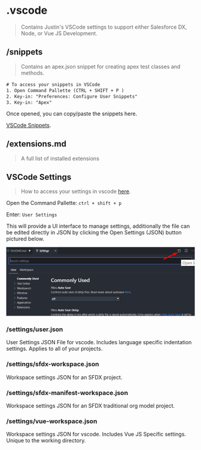 # .vscode

> Contains Justin's VSCode settings to support either Salesforce DX, Node, or Vue JS Development.

## /snippets

> Contains an apex.json snippet for creating apex test classes and methods.

```
# To access your snippets in VSCode
1. Open Command Pallette (CTRL + SHIFT + P )
2. Key-in: "Preferences: Configure User Snippets"
3. Key-in: "Apex"
```

Once opened, you can copy/paste the snippets here.

[VSCode Snippets](https://code.visualstudio.com/docs/editor/userdefinedsnippets).

## /extensions.md

> A full list of installed extensions

## VSCode Settings

> How to access your settings in vscode [here](https://code.visualstudio.com/docs/getstarted/settings).

Open the Command Pallette: `ctrl + shift + p`

Enter: `User Settings`

This will provide a UI interface to manage settings, additionally the file can be edited directly in JSON by clicking the Open Settings (JSON) button pictured below.

![image](images/vscode-settings-as-json-btn.png)

### /settings/user.json

User Settings JSON File for vscode. Includes language specific indentation settings. Applies to all of your projects.

### /settings/sfdx-workspace.json

Workspace settings JSON for an SFDX project.

### /settings/sfdx-manifest-workspace.json

Workspace settings JSON for an SFDX traditional org model project.

### /settings/vue-workspace.json

Workspace settings JSON for vscode. Includes Vue JS Specific settings. Unique to the working directory.
